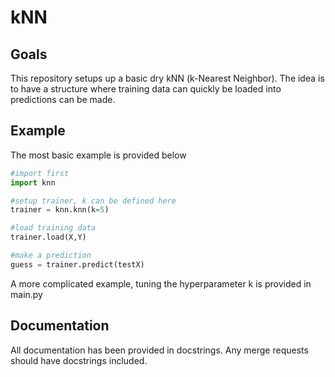 # kNN

## Goals

This repository setups up a basic dry kNN (k-Nearest Neighbor). The idea is to have a structure where training data can quickly be loaded into predictions can be made.

## Example

The most basic example is provided below

```python
#import first
import knn

#setup trainer, k can be defined here
trainer = knn.knn(k=5)

#load training data
trainer.load(X,Y)

#make a prediction
guess = trainer.predict(testX)
```

A more complicated example, tuning the hyperparameter k is provided in main.py

## Documentation

All documentation has been provided in docstrings. Any merge requests should have docstrings included.
